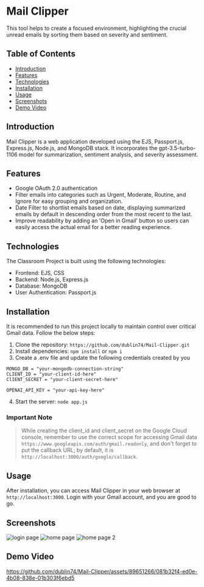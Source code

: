 # Mail Clipper

This tool helps to create a focused environment, highlighting the crucial unread emails by sorting them based on severity and sentiment.


## Table of Contents

- [Introduction](#introduction)
- [Features](#features)
- [Technologies](#technologies)
- [Installation](#installation)
- [Usage](#usage)
- [Screenshots](#screenshots)
- [Demo Video](#demo-video)


## Introduction

Mail Clipper is a web application developed using the EJS, Passport.js, Express.js, Node.js, and MongoDB stack. It incorporates the gpt-3.5-turbo-1106 model for summarization, sentiment analysis, and severity assessment.

## Features

- Google OAuth 2.0 authentication
- Filter emails into categories such as Urgent, Moderate, Routine, and Ignore for easy grouping and organization.
- Date Filter to shortlist emails based on date, displaying summarized emails by default in descending order from the most recent to the last.
- Improve readability by adding an 'Open in Gmail' button so users can easily access the actual email for a better reading experience.

## Technologies

The Classroom Project is built using the following technologies:

- Frontend: EJS, CSS
- Backend: Node.js, Express.js
- Database: MongoDB 
- User Authentication: Passport.js

## Installation

It is recommended to run this project locally to maintain control over critical Gmail data.
Follow the below steps:

1. Clone the repository: ```https://github.com/dublin74/Mail-Clipper.git```
2. Install dependencies: ```npm install``` or ```npm i```
3. Create a .env file and update the following credentials created by you
```
MONGO_DB = "your-mongodb-connection-string"
CLIENT_ID = "your-client-id-here"
ClIENT_SECRET = "your-client-secret-here"

OPENAI_API_KEY = "your-api-key-here"
```
4. Start the server: ```node app.js```

### Important Note

> While creating the client_id and client_secret on the Google Cloud console, remember to use the correct scope for accessing Gmail data ```https://www.googleapis.com/auth/gmail.readonly```, and don't forget to put the callback URL; by default, it is ```http://localhost:3000/auth/google/callback```.

## Usage

After installation, you can access Mail Clipper in your web browser at ```http://localhost:3000```. Login with your Gmail account, and you are good to go. 

## Screenshots
![login page](https://github.com/dublin74/Mail-Clipper/assets/89651266/c4efeaaf-169c-4b94-8436-492a35272f73)
![home page](https://github.com/dublin74/Mail-Clipper/assets/89651266/a23771aa-ecdf-4ee4-ae68-6979e43d50ee)
![home page 2](https://github.com/dublin74/Mail-Clipper/assets/89651266/778e5771-4d24-4983-bed1-c176f43c5c09)

## Demo Video


https://github.com/dublin74/Mail-Clipper/assets/89651266/081b32f4-ed0e-4b08-838e-01b303f6ebd5

